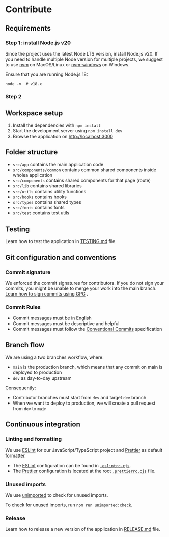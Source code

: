 # Contribute

## Requirements

### Step 1: install Node.js v20

Since the project uses the latest Node LTS version, install Node.js v20.
If you need to handle multiple Node version for multiple projects, we suggest to use [nvm](https://github.com/nvm-sh/nvm#install--update-script) on MacOS/Linux
or [nvm-windows](https://github.com/coreybutler/nvm-windows#readme) on Windows.

Ensure that you are running Node.js 18:

```shell
node -v  # v18.x
```

### Step 2

## Workspace setup

1. Install the dependencies with `npm install`
2. Start the development server using `npm install dev`
3. Browse the application on [http://localhost:3000](http://localhost:3000)

## Folder structure

- `src/app` contains the main application code
- `src/components/common` contains common shared components inside wholea application
- `src/components` contains shared components for that page (route)
- `src/lib` contains shared libraries
- `src/utils` contains utility functions
- `src/hooks` contains hooks
- `src/types` contains shared types
- `src/fonts` contains fonts
- `src/test` contains test utils

## Testing

Learn how to test the application in [TESTING.md](./TESTING.md) file.

## Git configuration and conventions

### Commit signature

We enforced the commit signatures for contributors.
If you do not sign your commits, you might be unable to merge your work into the main branch.
[Learn how to sign commits using GPG](https://docs.github.com/en/authentication/managing-commit-signature-verification/signing-commits)
.

### Commit Rules

- Commit messages must be in English
- Commit messages must be descriptive and helpful
- Commit messages must follow the [Conventional Commits](https://www.conventionalcommits.org/en/v1.0.0/) specification

## Branch flow

We are using a two branches workflow, where:

- `main` is the production branch, which means that any commit on main is deployed to production
- `dev` as day-to-day upstream

Consequently:

- Contributor branches must start from `dev` and target `dev` branch
- When we want to deploy to production, we will create a pull request from `dev` to `main`

## Continuous integration

### Linting and formatting

We use [ESLint](https://eslint.org/) for our JavaScript/TypeScript project and [Prettier](https://prettier.io/) as
default formatter.

- The [ESLint](https://eslint.org/docs/latest/) configuration can be found in [`.eslintrc.cjs`](.eslintrc.cjs).
- The [Prettier](https://prettier.io/docs/en/index.html) configuration is located at the root [`.prettierrc.cjs`](.prettierrc.cjs) file.

### Unused imports

We use [unimported](https://github.com/antfu/unimported) to check for unused imports.

To check for unused imports, run `npm run unimported:check`.

### Release

Learn how to release a new version of the application in [RELEASE.md](./RELEASE.md) file.
